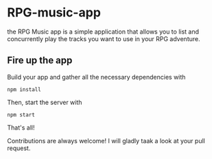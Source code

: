 # RPG-music-app

the RPG Music app is a simple application that allows you to list and concurrently play the tracks you want to use in your RPG adventure.

## Fire up the app

Build your app and gather all the necessary dependencies with
```
npm install
```

Then, start the server with
```
npm start
```

That's all!

Contributions are always welcome! I will gladly taak a look at your pull request.